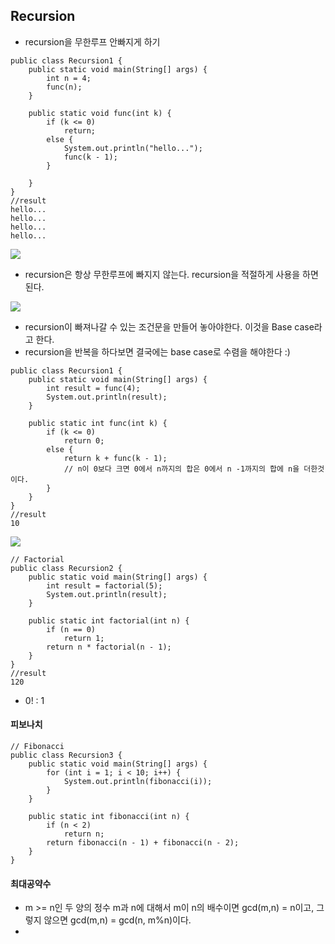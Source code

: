 Recursion
----

- recursion을 무한루프 안빠지게 하기

```
public class Recursion1 {
    public static void main(String[] args) {
        int n = 4;
        func(n);
    }

    public static void func(int k) {
        if (k <= 0)
            return;
        else {
            System.out.println("hello...");
            func(k - 1);
        }

    }
}
//result
hello...
hello...
hello...
hello...
```

![](/Users/jaeyeonkim/Desktop/recursion-1.png)

- recursion은 항상 무한루프에 빠지지 않는다. recursion을 적절하게 사용을 하면 된다.

![](/Users/jaeyeonkim/Desktop/recursion-2.png)

- recursion이 빠져나갈 수 있는 조건문을 만들어 놓아야한다. 이것을 Base case라고 한다.
- recursion을 반복을 하다보면 결국에는 base case로 수렴을 해야한다 :)

```
public class Recursion1 {
    public static void main(String[] args) {
        int result = func(4);
        System.out.println(result);
    }

    public static int func(int k) {
        if (k <= 0)
            return 0;
        else {
            return k + func(k - 1);
            // n이 0보다 크면 0에서 n까지의 합은 0에서 n -1까지의 합에 n을 더한것이다.
        }
    }
}
//result
10
```
![](/Users/jaeyeonkim/Desktop/recursion-3.png)


```
// Factorial
public class Recursion2 {
    public static void main(String[] args) {
        int result = factorial(5);
        System.out.println(result);
    }

    public static int factorial(int n) {
        if (n == 0)
            return 1;
        return n * factorial(n - 1);
    }
}
//result
120
```
- 0! : 1

#### 피보나치
```
// Fibonacci
public class Recursion3 {
    public static void main(String[] args) {
        for (int i = 1; i < 10; i++) {
            System.out.println(fibonacci(i));
        }
    }

    public static int fibonacci(int n) {
        if (n < 2)
            return n;
        return fibonacci(n - 1) + fibonacci(n - 2);
    }
}
```

#### 최대공약수

- m >= n인 두 양의 정수 m과 n에 대해서 m이 n의 배수이면 gcd(m,n) = n이고, 그렇지 않으면 gcd(m,n) = gcd(n, m%n)이다.
- 